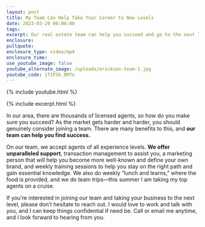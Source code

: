 ```yaml
---
layout: post
title: My Team Can Help Take Your Career to New Levels
date: 2023-03-29 00:00:00
tags:
excerpt: Our real estate team can help you succeed and go to the next level.
enclosure:
pullquote:
enclosure_type: video/mp4
enclosure_time:
use_youtube_image: false
youtube_alternate_image: /uploads/erickson-team-1.jpg
youtube_code: 1T1FSb_OM7o
---
```

{% include youtube.html %}

{% include excerpt.html %}

In our area, there are thousands of licensed agents, so how do you make sure you succeed? As the market gets harder and harder, you should genuinely consider joining a team. There are many benefits to this, and **our team can help you find success.**&nbsp;

On our team, we accept agents of all experience levels. **We offer unparalleled support**, transaction management to assist you, a marketing person that will help you become more well-known and define your own brand, and weekly training sessions to help you stay on the right path and gain essential knowledge. We also do weekly “lunch and learns,” where the food is provided, and we do team trips—this summer I am taking my top agents on a cruise.&nbsp;

If you’re interested in joining our team and taking your business to the next level, please don’t hesitate to reach out. I would love to work and talk with you, and I can keep things confidential if need be. Call or email me anytime, and I look forward to hearing from you.
